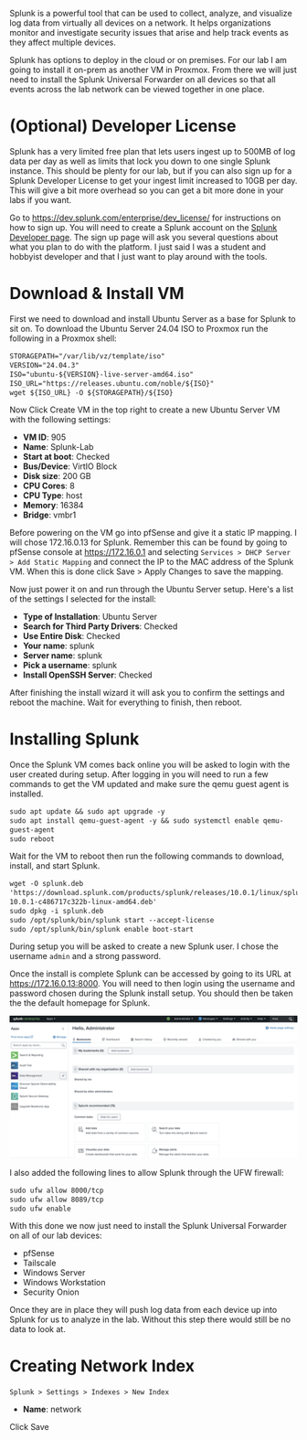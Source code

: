 
Splunk is a powerful tool that can be used to collect, analyze, and visualize log data from virtually all devices on a network. It helps organizations monitor and investigate security issues that arise and help track events as they affect multiple devices. 

Splunk has options to deploy in the cloud or on premises. For our lab I am going to install it on-prem as another VM in Proxmox. From there we will just need to install the Splunk Universal Forwarder on all devices so that all events across the lab network can be viewed together in one place.

# (Optional) Developer License

Splunk has a very limited free plan that lets users ingest up to 500MB of log data per day as well as limits that lock you down to one single Splunk instance. This should be plenty for our lab, but if you can also sign up for a Splunk Developer License to get your ingest limit increased to 10GB per day. This will give a bit more overhead so you can get a bit more done in your labs if you want. 

Go to https://dev.splunk.com/enterprise/dev_license/ for instructions on how to sign up. You will need to create a Splunk account on the [Splunk Developer page](https://dev.splunk.com/developer-program/). The sign up page will ask you several questions about what you plan to do with the platform. I just said I was a student and hobbyist developer and that I just want to play around with the tools. 

# Download & Install VM

First we need to download and install Ubuntu Server as a base for Splunk to sit on. To download the Ubuntu Server 24.04 ISO to Proxmox run the following in a Proxmox shell:

```
STORAGEPATH="/var/lib/vz/template/iso"
VERSION="24.04.3"
ISO="ubuntu-${VERSION}-live-server-amd64.iso"
ISO_URL="https://releases.ubuntu.com/noble/${ISO}"
wget ${ISO_URL} -O ${STORAGEPATH}/${ISO}
```

Now Click Create VM in the top right to create a new Ubuntu Server VM with the following settings:

- **VM ID**: 905
- **Name**: Splunk-Lab
- **Start at boot**: Checked
- **Bus/Device**: VirtIO Block
- **Disk size**: 200 GB
- **CPU Cores**: 8
- **CPU Type**: host
- **Memory**: 16384
- **Bridge**: vmbr1

Before powering on the VM go into pfSense and give it a static IP mapping. I will chose 172.16.0.13 for Splunk. Remember this can be found by going to pfSense console at https://172.16.0.1 and selecting `Services > DHCP Server > Add Static Mapping` and connect the IP to the MAC address of the Splunk VM. When this is done click Save > Apply Changes to save the mapping.

Now just power it on and run through the Ubuntu Server setup. Here's a list of the settings I selected for the install:

- **Type of Installation**: Ubuntu Server
- **Search for Third Party Drivers**: Checked
- **Use Entire Disk**: Checked
- **Your name**: splunk
- **Server name**: splunk
- **Pick a username**: splunk
- **Install OpenSSH Server**: Checked

After finishing the install wizard it will ask you to confirm the settings and reboot the machine. Wait for everything to finish, then reboot.

# Installing Splunk

Once the Splunk VM comes back online you will be asked to login with the user created during setup. After logging in you will need to run a few commands to get the VM updated and make sure the qemu guest agent is installed.

```
sudo apt update && sudo apt upgrade -y
sudo apt install qemu-guest-agent -y && sudo systemctl enable qemu-guest-agent
sudo reboot
```

Wait for the VM to reboot then run the following commands to download, install, and start Splunk.

```
wget -O splunk.deb 'https://download.splunk.com/products/splunk/releases/10.0.1/linux/splunk-10.0.1-c486717c322b-linux-amd64.deb'
sudo dpkg -i splunk.deb
sudo /opt/splunk/bin/splunk start --accept-license
sudo /opt/splunk/bin/splunk enable boot-start
```

During setup you will be asked to create a new Splunk user. I chose the username `admin` and a strong password. 

Once the install is complete Splunk can be accessed by going to its URL at https://172.16.0.13:8000. You will need to then login using the username and password chosen during the Splunk install setup. You should then be taken the the default homepage for Splunk.

![Splunk web interface default homepage](attachments/04-splunk-1.png)

I also added the following lines to allow Splunk through the UFW firewall:

```
sudo ufw allow 8000/tcp
sudo ufw allow 8089/tcp
sudo ufw enable
```

With this done we now just need to install the Splunk Universal Forwarder on all of our lab devices:

- pfSense
- Tailscale
- Windows Server
- Windows Workstation
- Security Onion

Once they are in place they will push log data from each device up into Splunk for us to analyze in the lab. Without this step there would still be no data to look at.

# Creating Network Index

`Splunk > Settings > Indexes > New Index`

- **Name**: network

Click Save

